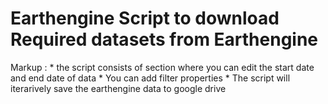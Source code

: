 # Earthengine Script to download Required datasets from Earthengine

Markup : * the script consists of section where you can edit the start date and end date of data
         * You can add filter properties
         * The script will iterarively save the earthengine data to google drive
